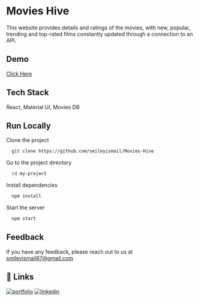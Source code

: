 # Movies Hive

This website provides details and ratings of the movies, with new, popular, trending and top-rated films constantly updated through a connection to an API.

## Demo

<a href="https://movies-hive.netlify.app/" target="_blank">Click Here</a>

## Tech Stack

React, Material UI, Movies DB

## Run Locally

Clone the project

```bash
  git clone https://github.com/smileyismail/Movies-Hive
```

Go to the project directory

```bash
  cd my-project
```

Install dependencies

```bash
  npm install
```

Start the server

```bash
  npm start
```

## Feedback

If you have any feedback, please reach out to us at smileyismail67@gmail.com

## 🔗 Links

[![portfolio](https://img.shields.io/badge/my_portfolio-000?style=for-the-badge&logo=ko-fi&logoColor=white)](https://smiley-ismail.netlify.app/)
[![linkedin](https://img.shields.io/badge/linkedin-0A66C2?style=for-the-badge&logo=linkedin&logoColor=white)](https://www.linkedin.com/in/smileyismail/)
